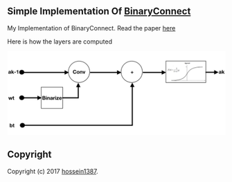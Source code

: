## Simple Implementation Of [BinaryConnect](https://arxiv.org/abs/1511.00363)

My Implementation of BinaryConnect. Read the paper [here](https://arxiv.org/abs/1511.00363)

Here is how the layers are computed

<img src="https://github.com/hossein1387/MLExperiments/blob/mnist/Figs/binnect_ak.png" width="700" />

## Copyright

Copyright (c) 2017 [hossein1387](http://hossein1387.github.io/).



